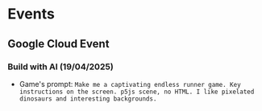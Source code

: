# Events


## Google Cloud Event

### Build with AI (19/04/2025)

- Game's prompt: `Make me a captivating endless runner game. Key instructions on the screen. p5js scene, no HTML. I like pixelated dinosaurs and interesting backgrounds.`